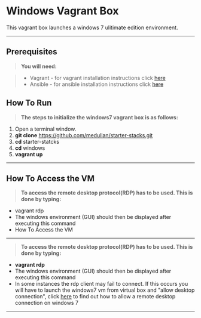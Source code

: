 Windows Vagrant Box
=======================


This vagrant box launches a windows 7 ulitimate edition environment.

----------


Prerequisites
-------------
> **You will need:**

> - Vagrant - for vagrant installation instructions click [here](https://docs.vagrantup.com/v2/installation/)
> - Ansible - for ansible installation instructions click [here](http://docs.ansible.com/intro_installation.html#installation)

How To Run
-------------
> **The steps to initialize the windows7 vagrant box is as follows:**

  1. Open a terminal window.
  2. **git clone** https://github.com/medullan/starter-stacks.git
  3. **cd** starter-statcks
  4. **cd** windows
  5. **vagrant up**

----------

How To Access the VM
-------------
> **To access the remote desktop protocol(RDP) has to be used. This is done by typing:**

  * vagrant rdp
  * The windows environment (GUI) should then be displayed after executing this command
  * How To Access the VM
-------------
> **To access the remote desktop protocol(RDP) has to be used. This is done by typing:**

  * **vagrant rdp**
  * The windows environment (GUI) should then be displayed after executing this command
  * In some instances the rdp client may fail to connect. If this occurs you will have to launch the
    windows7 vm from virtual box  and "allow desktop connection", click [here](http://windows.microsoft.com/en-us/windows7/allow-remote-desktop-connections-from-outside-your-home-network)
    to find out how to allow a remote desktop connection on windows 7


----------
